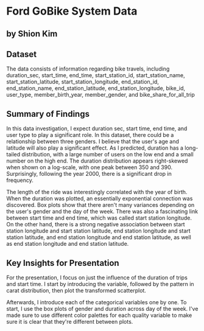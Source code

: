 # Ford GoBike System Data
## by Shion Kim


## Dataset

The data consists of information regarding bike travels, including
duration_sec, start_time, end_time, start_station_id, start_station_name, start_station_latitude, start_station_longitude, end_station_id, end_station_name, end_station_latitude, end_station_longitude, bike_id, user_type, member_birth_year, member_gender, and bike_share_for_all_trip


## Summary of Findings

In this data investigation, I expect duration sec, start time, end time, and user type to play a significant role. In this dataset, there could be a relationship between three genders. I believe that the user's age and latitude will also play a significant effect. As I predicted, duration has a long-tailed distribution, with a large number of users on the low end and a small number on the high end. The duration distribution appears right-skewed when shown on a log-scale, with one peak between 350 and 390. Surprisingly, following the year 2000, there is a significant drop in frequency.

The length of the ride was interestingly correlated with the year of birth. When the duration was plotted, an essentially exponential connection was discovered. Box plots show that there aren't many variances depending on the user's gender and the day of the week. There was also a fascinating link between start time and end time, which was called start station longitude. On the other hand, there is a strong negative association between start station longitude and start station latitude, end station longitude and start station latitude, and end station longitude and end station latitude, as well as end station longitude and end station latitude.


## Key Insights for Presentation

For the presentation, I focus on just the influence of the duration of trips
and start time. I start by introducing the  variable, followed by the pattern in carat distribution, then plot the
transformed scatterplot.

Afterwards, I introduce each of the categorical variables one by one. To start,
I use the box plots of gender and duration across day of the week. I've made
sure to use different color palettes for each quality variable to make sure it
is clear that they're different between plots.
